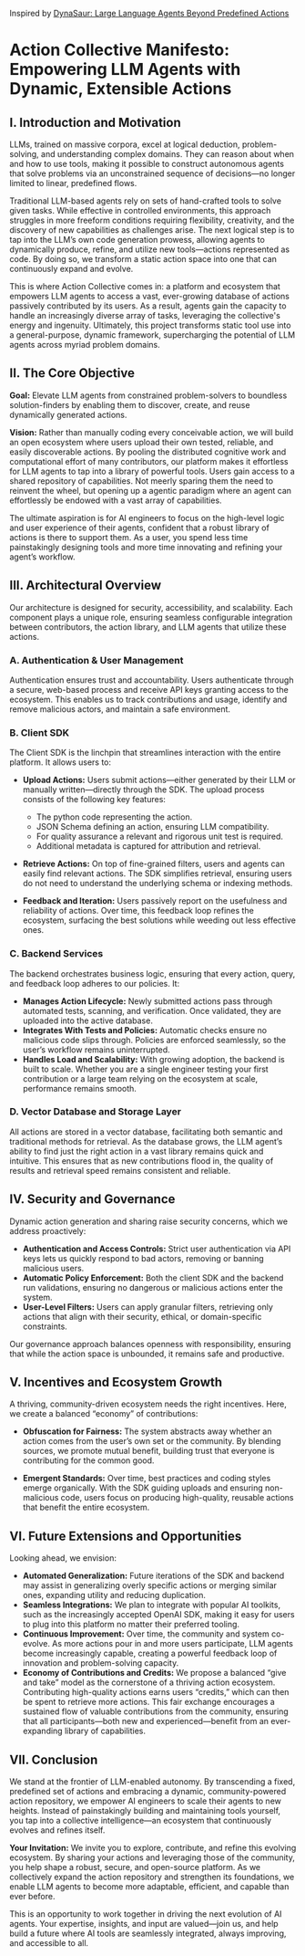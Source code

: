 Inspired by [DynaSaur: Large Language Agents Beyond Predefined Actions](https://arxiv.org/abs/2411.01747)

# Action Collective Manifesto: Empowering LLM Agents with Dynamic, Extensible Actions

## I. Introduction and Motivation

LLMs, trained on massive corpora, excel at logical deduction, problem-solving, and understanding complex domains. They can reason about when and how to use tools, making it possible to construct autonomous agents that solve problems via an unconstrained sequence of decisions—no longer limited to linear, predefined flows.

Traditional LLM-based agents rely on sets of hand-crafted tools to solve given tasks. While effective in controlled environments, this approach struggles in more freeform conditions requiring flexibility, creativity, and the discovery of new capabilities as challenges arise. The next logical step is to tap into the LLM’s own code generation prowess, allowing agents to dynamically produce, refine, and utilize new tools—actions represented as code. By doing so, we transform a static action space into one that can continuously expand and evolve.

This is where Action Collective comes in: a platform and ecosystem that empowers LLM agents to access a vast, ever-growing database of actions passively contributed by its users. As a result, agents gain the capacity to handle an increasingly diverse array of tasks, leveraging the collective's energy and ingenuity. Ultimately, this project transforms static tool use into a general-purpose, dynamic framework, supercharging the potential of LLM agents across myriad problem domains.

## II. The Core Objective

**Goal:** Elevate LLM agents from constrained problem-solvers to boundless solution-finders by enabling them to discover, create, and reuse dynamically generated actions.

**Vision:** Rather than manually coding every conceivable action, we will build an open ecosystem where users upload their own tested, reliable, and easily discoverable actions. By pooling the distributed cognitive work and computational effort of many contributors, our platform makes it effortless for LLM agents to tap into a library of powerful tools. Users gain access to a shared repository of capabilities. Not meerly sparing them the need to reinvent the wheel, but opening up a agentic paradigm where an agent can effortlessly be endowed with a vast array of capabilities.

The ultimate aspiration is for AI engineers to focus on the high-level logic and user experience of their agents, confident that a robust library of actions is there to support them. As a user, you spend less time painstakingly designing tools and more time innovating and refining your agent’s workflow.

## III. Architectural Overview

Our architecture is designed for security, accessibility, and scalability. Each component plays a unique role, ensuring seamless configurable integration between contributors, the action library, and LLM agents that utilize these actions.

### A. Authentication & User Management

Authentication ensures trust and accountability. Users authenticate through a secure, web-based process and receive API keys granting access to the ecosystem. This enables us to track contributions and usage, identify and remove malicious actors, and maintain a safe environment.

### B. Client SDK

The Client SDK is the linchpin that streamlines interaction with the entire platform. It allows users to:

- **Upload Actions:** Users submit actions—either generated by their LLM or manually written—directly through the SDK. The upload process consists of the following key features:

  - The python code representing the action.
  - JSON Schema defining an action, ensuring LLM compatibility.
  - For quality assurance a relevant and rigorous unit test is required.
  - Additional metadata is captured for attribution and retrieval.

- **Retrieve Actions:** On top of fine-grained filters, users and agents can easily find relevant actions. The SDK simplifies retrieval, ensuring users do not need to understand the underlying schema or indexing methods.

- **Feedback and Iteration:** Users passively report on the usefulness and reliability of actions. Over time, this feedback loop refines the ecosystem, surfacing the best solutions while weeding out less effective ones.

### C. Backend Services

The backend orchestrates business logic, ensuring that every action, query, and feedback loop adheres to our policies. It:

- **Manages Action Lifecycle:** Newly submitted actions pass through automated tests, scanning, and verification. Once validated, they are uploaded into the active database.
- **Integrates With Tests and Policies:** Automatic checks ensure no malicious code slips through. Policies are enforced seamlessly, so the user’s workflow remains uninterrupted.
- **Handles Load and Scalability:** With growing adoption, the backend is built to scale. Whether you are a single engineer testing your first contribution or a large team relying on the ecosystem at scale, performance remains smooth.

### D. Vector Database and Storage Layer

All actions are stored in a vector database, facilitating both semantic and traditional methods for retrieval. As the database grows, the LLM agent’s ability to find just the right action in a vast library remains quick and intuitive. This ensures that as new contributions flood in, the quality of results and retrieval speed remains consistent and reliable.

## IV. Security and Governance

Dynamic action generation and sharing raise security concerns, which we address proactively:

- **Authentication and Access Controls:** Strict user authentication via API keys lets us quickly respond to bad actors, removing or banning malicious users.
- **Automatic Policy Enforcement:** Both the client SDK and the backend run validations, ensuring no dangerous or malicious actions enter the system.
- **User-Level Filters:** Users can apply granular filters, retrieving only actions that align with their security, ethical, or domain-specific constraints.

Our governance approach balances openness with responsibility, ensuring that while the action space is unbounded, it remains safe and productive.

## V. Incentives and Ecosystem Growth

A thriving, community-driven ecosystem needs the right incentives. Here, we create a balanced “economy” of contributions:

- **Obfuscation for Fairness:** The system abstracts away whether an action comes from the user’s own set or the community. By blending sources, we promote mutual benefit, building trust that everyone is contributing for the common good.

- **Emergent Standards:** Over time, best practices and coding styles emerge organically. With the SDK guiding uploads and ensuring non-malicious code, users focus on producing high-quality, reusable actions that benefit the entire ecosystem.

## VI. Future Extensions and Opportunities

Looking ahead, we envision:

- **Automated Generalization:** Future iterations of the SDK and backend may assist in generalizing overly specific actions or merging similar ones, expanding utility and reducing duplication.
- **Seamless Integrations:** We plan to integrate with popular AI toolkits, such as the increasingly accepted OpenAI SDK, making it easy for users to plug into this platform no matter their preferred tooling.
- **Continuous Improvement:** Over time, the community and system co-evolve. As more actions pour in and more users participate, LLM agents become increasingly capable, creating a powerful feedback loop of innovation and problem-solving capacity.
- **Economy of Contributions and Credits:** We propose a balanced “give and take” model as the cornerstone of a thriving action ecosystem. Contributing high-quality actions earns users “credits,” which can then be spent to retrieve more actions. This fair exchange encourages a sustained flow of valuable contributions from the community, ensuring that all participants—both new and experienced—benefit from an ever-expanding library of capabilities.

## VII. Conclusion

We stand at the frontier of LLM-enabled autonomy. By transcending a fixed, predefined set of actions and embracing a dynamic, community-powered action repository, we empower AI engineers to scale their agents to new heights. Instead of painstakingly building and maintaining tools yourself, you tap into a collective intelligence—an ecosystem that continuously evolves and refines itself.

**Your Invitation:** We invite you to explore, contribute, and refine this evolving ecosystem. By sharing your actions and leveraging those of the community, you help shape a robust, secure, and open-source platform. As we collectively expand the action repository and strengthen its foundations, we enable LLM agents to become more adaptable, efficient, and capable than ever before.

This is an opportunity to work together in driving the next evolution of AI agents. Your expertise, insights, and input are valued—join us, and help build a future where AI tools are seamlessly integrated, always improving, and accessible to all.
